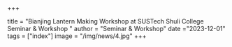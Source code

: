 +++

title = "Bianjing Lantern Making Workshop at SUSTech Shuli College  Seminar & Workshop "
author = "Seminar & Workshop"
date ="2023-12-01"
tags = ["index"]
image =  "/img/news/4.jpg"
+++

